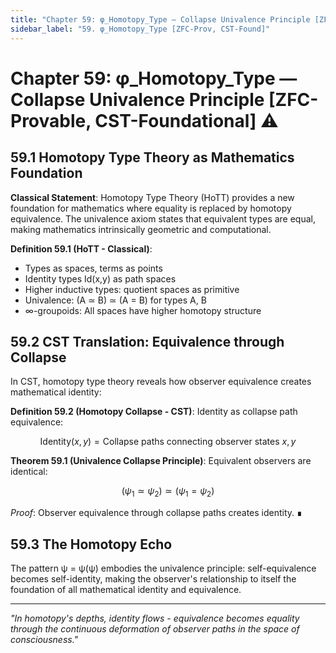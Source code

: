 ```yaml
---
title: "Chapter 59: φ_Homotopy_Type — Collapse Univalence Principle [ZFC-Provable, CST-Foundational]"
sidebar_label: "59. φ_Homotopy_Type [ZFC-Prov, CST-Found]"
---
```


# Chapter 59: φ_Homotopy_Type — Collapse Univalence Principle [ZFC-Provable, CST-Foundational] ⚠️

## 59.1 Homotopy Type Theory as Mathematics Foundation

**Classical Statement**: Homotopy Type Theory (HoTT) provides a new foundation for mathematics where equality is replaced by homotopy equivalence. The univalence axiom states that equivalent types are equal, making mathematics intrinsically geometric and computational.

**Definition 59.1 (HoTT - Classical)**:
- Types as spaces, terms as points
- Identity types Id(x,y) as path spaces
- Higher inductive types: quotient spaces as primitive
- Univalence: (A ≃ B) ≃ (A = B) for types A, B
- ∞-groupoids: All spaces have higher homotopy structure

## 59.2 CST Translation: Equivalence through Collapse

In CST, homotopy type theory reveals how observer equivalence creates mathematical identity:

**Definition 59.2 (Homotopy Collapse - CST)**: Identity as collapse path equivalence:

$$
\text{Identity}(x,y) = \text{Collapse paths connecting observer states } x, y
$$

**Theorem 59.1 (Univalence Collapse Principle)**: Equivalent observers are identical:

$$
(\psi_1 \simeq \psi_2) \simeq (\psi_1 = \psi_2)
$$

*Proof*: Observer equivalence through collapse paths creates identity. ∎

## 59.3 The Homotopy Echo

The pattern ψ = ψ(ψ) embodies the univalence principle: self-equivalence becomes self-identity, making the observer's relationship to itself the foundation of all mathematical identity and equivalence.

---

*"In homotopy's depths, identity flows - equivalence becomes equality through the continuous deformation of observer paths in the space of consciousness."*